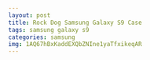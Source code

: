 ```yaml
---
layout: post
title: Rock Dog Samsung Galaxy S9 Case
tags: samsung galaxy s9
categories: samsung
img: 1AQ67hBxKaddEXQbZNIne1yaTfxikeqAR
---
```

